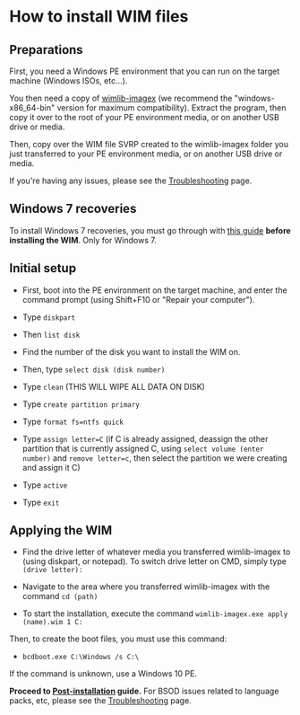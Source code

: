 # How to install WIM files

## Preparations

First, you need a Windows PE environment that you can run on the target machine (Windows ISOs, etc...). 

You then need a copy of [wimlib-imagex](https://wimlib.net) (we recommend the "windows-x86_64-bin" version for maximum compatibility). Extract the program, then copy it over to the root of your PE environment media, or on another USB drive or media.

Then, copy over the WIM file SVRP created to the wimlib-imagex folder you just transferred to your PE environment media, or on another USB drive or media.

If you're having any issues, please see the [Troubleshooting](Troubleshooting.md) page.

## Windows 7 recoveries

To install Windows 7 recoveries, you must go through with [this guide](BSOD_0x0000012a.md) **before installing the WIM**. Only for Windows 7.

## Initial setup

* First, boot into the PE environment on the target machine, and enter the command prompt (using Shift+F10 or "Repair your computer").

* Type `diskpart`

* Then `list disk`

* Find the number of the disk you want to install the WIM on.

* Then, type `select disk (disk number)`

* Type `clean` (THIS WILL WIPE ALL DATA ON DISK)

* Type `create partition primary`

* Type `format fs=ntfs quick`

* Type `assign letter=C` (if C is already assigned, deassign the other partition that is currently assigned C, using `select volume (enter number)` and `remove letter=c`, then select the partition we were creating and assign it C)

* Type `active`

* Type `exit`

## Applying the WIM

* Find the drive letter of whatever media you transferred wimlib-imagex to (using diskpart, or notepad). To switch drive letter on CMD, simply type `(drive letter):`

* Navigate to the area where you transferred wimlib-imagex with the command `cd (path)`

* To start the installation, execute the command `wimlib-imagex.exe apply (name).wim 1 C:`

Then, to create the boot files, you must use this command:

* `bcdboot.exe C:\Windows /s C:\`

If the command is unknown, use a Windows 10 PE.

**Proceed to [Post-installation](Post-installation.md) guide.** For BSOD issues related to language packs, etc, please see the [Troubleshooting](Troubleshooting.md) page.
